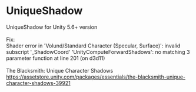 # UniqueShadow
UniqueShadow for Unity 5.6+ version<br />
<br />
Fix:<br />
Shader error in 'Volund/Standard Character (Specular, Surface)': invalid subscript '_ShadowCoord' 'UnityComputeForwardShadows': no matching 3 parameter function at line 201 (on d3d11)<br />
<br />
The Blacksmith: Unique Character Shadows<br />
https://assetstore.unity.com/packages/essentials/the-blacksmith-unique-character-shadows-39921
